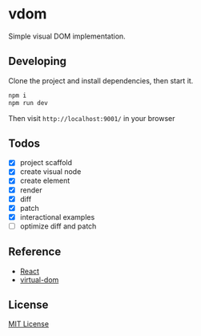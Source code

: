 # vdom

Simple visual DOM implementation.

## Developing

Clone the project and install dependencies, then start it.

```bash
npm i
npm run dev
```

Then visit `http://localhost:9001/` in your browser

## Todos

- [x] project scaffold
- [x] create visual node
- [x] create element
- [x] render
- [x] diff
- [x] patch
- [x] interactional examples
- [ ] optimize diff and patch

## Reference

+ [React](https://github.com/facebook/react/)
+ [virtual-dom](https://github.com/Matt-Esch/virtual-dom)

## License

[MIT License](./LICENSE)
